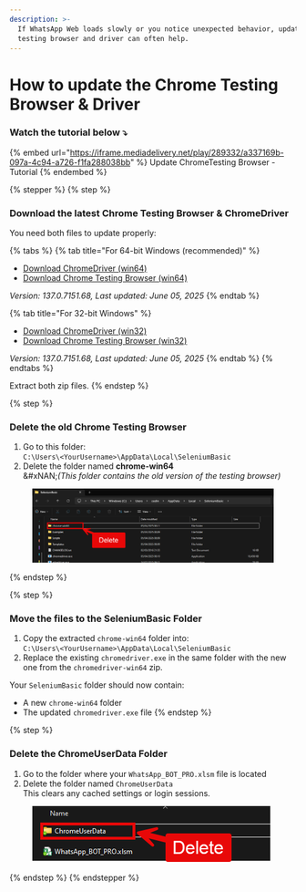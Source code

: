 ```yaml
---
description: >-
  If WhatsApp Web loads slowly or you notice unexpected behavior, updating the
  testing browser and driver can often help.
---
```


# How to update the Chrome Testing Browser & Driver

### Watch the tutorial below ⤵️

{% embed url="https://iframe.mediadelivery.net/play/289332/a337169b-097a-4c94-a726-f1fa288038bb" %}
Update ChromeTesting Browser - Tutorial
{% endembed %}

{% stepper %}
{% step %}
### Download the latest Chrome Testing Browser & ChromeDriver

You need both files to update properly:

{% tabs %}
{% tab title="For 64-bit Windows (recommended)" %}
* [Download ChromeDriver (win64)](https://storage.googleapis.com/chrome-for-testing-public/137.0.7151.68/win64/chromedriver-win64.zip)
* [Download Chrome Testing Browser (win64)](https://storage.googleapis.com/chrome-for-testing-public/137.0.7151.68/win64/chrome-win64.zip)

_Version: 137.0.7151.68, Last updated: June 05, 2025_
{% endtab %}

{% tab title="For 32-bit Windows" %}
* [Download ChromeDriver (win32)](https://storage.googleapis.com/chrome-for-testing-public/137.0.7151.68/win32/chromedriver-win32.zip)
* [Download Chrome Testing Browser (win32)](https://storage.googleapis.com/chrome-for-testing-public/137.0.7151.68/win32/chrome-win32.zip)

_Version: 137.0.7151.68, Last updated: June 05, 2025_
{% endtab %}
{% endtabs %}

Extract both zip files.
{% endstep %}

{% step %}
### Delete the old Chrome Testing Browser

1. Go to this folder:\
   `C:\Users\<YourUsername>\AppData\Local\SeleniumBasic`
2. Delete the folder named **chrome-win64**\
   &#xNAN;_(This folder contains the old version of the testing browser)_

<figure><img src=".gitbook/assets/image (30).png" alt=""><figcaption></figcaption></figure>
{% endstep %}

{% step %}
### Move the files to the SeleniumBasic Folder

1. Copy the extracted `chrome-win64` folder into:\
   `C:\Users\<YourUsername>\AppData\Local\SeleniumBasic`
2. Replace the existing `chromedriver.exe` in the same folder with the new one from the `chromedriver-win64` zip.

Your `SeleniumBasic` folder should now contain:

* A new `chrome-win64` folder
* The updated `chromedriver.exe` file
{% endstep %}

{% step %}
### Delete the ChromeUserData Folder

1. Go to the folder where your `WhatsApp_BOT_PRO.xlsm` file is located
2. Delete the folder named `ChromeUserData`\
   This clears any cached settings or login sessions.

<div align="left"><figure><img src=".gitbook/assets/image (32).png" alt=""><figcaption></figcaption></figure></div>
{% endstep %}
{% endstepper %}
